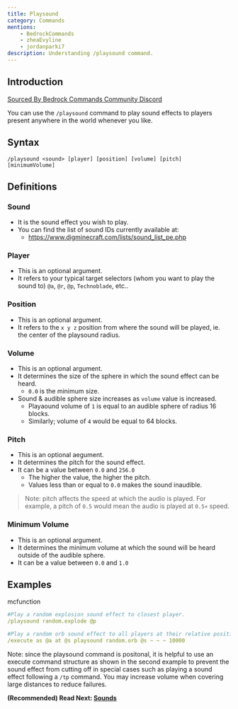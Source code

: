 ```yaml
---
title: Playsound
category: Commands
mentions:
    - BedrockCommands
    - zheaEvyline
    - jordanparki7
description: Understanding /playsound command.
---
```


## Introduction

[Sourced By Bedrock Commands Community Discord](https://discord.gg/SYstTYx5G5)

You can use the `/playsound` command to play sound effects to players present anywhere in the world whenever you like.

## Syntax

`/playsound <sound> [player] [position] [volume] [pitch] [minimumVolume]`

## Definitions

### Sound

- It is the sound effect you wish to play.
- You can find the list of sound IDs currently available at:
    - https://www.digminecraft.com/lists/sound_list_pe.php

### Player

- This is an optional argument.
- It refers to your typical target selectors (whom you want to play the sound to) ` @a `, ` @r `, ` @p `, ` Technoblade `, etc..

### Position

- This is an optional argument.
- It refers to the  `x y z` position from where the sound will be played, ie. the center of the playsound radius.

### Volume

- This is an optional argument.
- It determines the size of the sphere in which the sound effect can be heard.
    - ` 0.0 ` is the minimum size.
- Sound & audible sphere size increases as `volume` value is increased.
    - Playaound volume of `1` is equal to an audible sphere of radius 16 blocks.
    - Similarly; volume of `4` would be equal to 64 blocks.

### Pitch

- This is an optional aegument.
- It determines the pitch for the sound effect.
- It can be a value between ` 0.0 ` and ` 256.0 `
    - The higher the value, the higher the pitch.
    - Values less than or equal to  `0.0`  makes the sound inaudible.

> Note: pitch affects the speed at which the audio is played. For example, a pitch of `0.5` would mean the audio is played at ` 0.5× ` speed.

### Minimum Volume

- This is an optional argument.
- It determines the minimum volume at which the sound will be heard outside of the audible sphere.
- It can be a value between ` 0.0 ` and ` 1.0 `

## Examples

<CodeHeader>mcfunction</CodeHeader>
```yaml
#Play a random explosion sound effect to closest player.
/playsound random.explode @p

#Play a random orb sound effect to all players at their relative position with a volume of 10000
/execute as @a at @s playsound random.orb @s ~ ~ ~ 10000
```

Note: since the playsound command is positonal, it is helpful to use an execute command structure as shown in the second example to prevent the sound effect from cutting off in special cases such as playing a sound effect following a `/tp` command. You may increase volume when covering large distances to reduce failures.


**(Recommended) Read Next: [Sounds](/concepts/sounds)**
